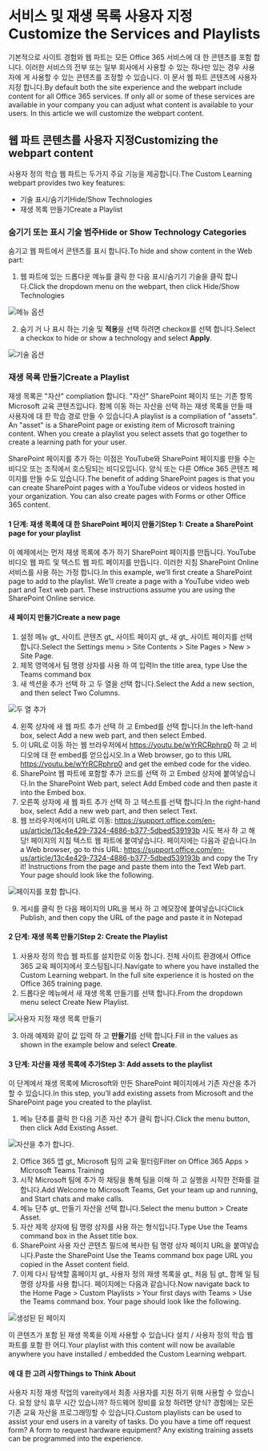 # <a name="customize-the-services-and-playlists"></a><span data-ttu-id="8653c-101">서비스 및 재생 목록 사용자 지정</span><span class="sxs-lookup"><span data-stu-id="8653c-101">Customize the Services and Playlists</span></span>

<span data-ttu-id="8653c-p101">기본적으로 사이트 경험와 웹 파트는 모든 Office 365 서비스에 대 한 콘텐츠를 포함 합니다.  이러한 서비스의 전부 또는 일부 회사에서 사용할 수 있는 하나만 있는 경우 사용자에 게 사용할 수 있는 콘텐츠를 조정할 수 있습니다.  이 문서 웹 파트 콘텐츠에 사용자 지정 합니다.</span><span class="sxs-lookup"><span data-stu-id="8653c-p101">By default both the site experience and the webpart include content for all Office 365 services.  If only all or some of these services are available in your company you can adjust what content is available to your users.  In this article we will customize the webpart content.</span></span>  

## <a name="customizing-the-webpart-content"></a><span data-ttu-id="8653c-105">웹 파트 콘텐츠를 사용자 지정</span><span class="sxs-lookup"><span data-stu-id="8653c-105">Customizing the webpart content</span></span>

<span data-ttu-id="8653c-106">사용자 정의 학습 웹 파트는 두가지 주요 기능을 제공합니다.</span><span class="sxs-lookup"><span data-stu-id="8653c-106">The Custom Learning webpart provides two key features:</span></span>
- <span data-ttu-id="8653c-107">기술 표시/숨기기</span><span class="sxs-lookup"><span data-stu-id="8653c-107">Hide/Show Technologies</span></span>
- <span data-ttu-id="8653c-108">재생 목록 만들기</span><span class="sxs-lookup"><span data-stu-id="8653c-108">Create a Playlist</span></span>

### <a name="hide-or-show-technology-categories"></a><span data-ttu-id="8653c-109">숨기기 또는 표시 기술 범주</span><span class="sxs-lookup"><span data-stu-id="8653c-109">Hide or Show Technology Categories</span></span>

<span data-ttu-id="8653c-110">숨기고 웹 파트에서 콘텐츠를 표시 합니다.</span><span class="sxs-lookup"><span data-stu-id="8653c-110">To hide and show content in the Web part:</span></span> 
1.  <span data-ttu-id="8653c-111">웹 파트에 있는 드롭다운 메뉴를 클릭 한 다음 표시/숨기기 기술을 클릭 합니다.</span><span class="sxs-lookup"><span data-stu-id="8653c-111">Click the dropdown menu on the webpart, then click Hide/Show Technologies</span></span>

![메뉴 옵션](media/clohideshow.png)

2. <span data-ttu-id="8653c-113">숨기 거 나 표시 하는 기술 및 **적용**을 선택 하려면 checkox를 선택 합니다.</span><span class="sxs-lookup"><span data-stu-id="8653c-113">Select a checkox to hide or show a technology and select **Apply**.</span></span>

![기술 옵션](media/clohideshow1.png)

### <a name="create-a-playlist"></a><span data-ttu-id="8653c-115">재생 목록 만들기</span><span class="sxs-lookup"><span data-stu-id="8653c-115">Create a Playlist</span></span>

<span data-ttu-id="8653c-p102">재생 목록은 "자산" compliation 합니다. "자산" SharePoint 페이지 또는 기존 항목 Microsoft 교육 콘텐츠입니다. 함께 이동 하는 자산을 선택 하는 재생 목록을 만들 때 사용자에 대 한 학습 경로 만들 수 있습니다.</span><span class="sxs-lookup"><span data-stu-id="8653c-p102">A playlist is a compliation of "assets". An "asset" is a SharePoint page or existing item of Microsoft training content. When you create a playlist you select assets that go together to create a learning path for your user.</span></span>  

<span data-ttu-id="8653c-p103">SharePoint 페이지를 추가 하는 이점은 YouTube와 SharePoint 페이지를 만들 수는 비디오 또는 조직에서 호스팅되는 비디오입니다. 양식 또는 다른 Office 365 콘텐츠 페이지를 만들 수도 있습니다.</span><span class="sxs-lookup"><span data-stu-id="8653c-p103">The benefit of adding SharePoint pages is that you can create SharePoint pages with a YouTube videos or videos hosted in your organization. You can also create pages with Forms or other Office 365 content.</span></span>  

#### <a name="step-1-create-a-sharepoint-page-for-your-playlist"></a><span data-ttu-id="8653c-121">1 단계: 재생 목록에 대 한 SharePoint 페이지 만들기</span><span class="sxs-lookup"><span data-stu-id="8653c-121">Step 1: Create a SharePoint page for your playlist</span></span>
<span data-ttu-id="8653c-p104">이 예제에서는 먼저 재생 목록에 추가 하기 SharePoint 페이지를 만듭니다. YouTube 비디오 웹 파트 및 텍스트 웹 파트 페이지를 만듭니다.  이러한 지침 SharePoint Online 서비스를 사용 하는 가정 합니다.</span><span class="sxs-lookup"><span data-stu-id="8653c-p104">In this example, we’ll first create a SharePoint page to add to the playlist. We’ll create a page with a YouTube video web part and Text web part.  These instructions assume you are using the SharePoint Online service.</span></span> 

#### <a name="create-a-new-page"></a><span data-ttu-id="8653c-125">새 페이지 만들기</span><span class="sxs-lookup"><span data-stu-id="8653c-125">Create a new page</span></span>
1.  <span data-ttu-id="8653c-126">설정 메뉴 gt_ 사이트 콘텐츠 gt_ 사이트 페이지 gt_ 새 gt_ 사이트 페이지를 선택 합니다.</span><span class="sxs-lookup"><span data-stu-id="8653c-126">Select the Settings menu > Site Contents > Site Pages > New > Site Page.</span></span>
2.  <span data-ttu-id="8653c-127">제목 영역에서 팀 명령 상자를 사용 하 여 입력</span><span class="sxs-lookup"><span data-stu-id="8653c-127">In the title area, type Use the Teams command box</span></span>
3.  <span data-ttu-id="8653c-128">새 섹션을 추가 선택 하 고 두 열을 선택 합니다.</span><span class="sxs-lookup"><span data-stu-id="8653c-128">Select the Add a new section, and then select Two Columns.</span></span>

![두 열 추가](media/clo365addtwocolumn.png)

4.  <span data-ttu-id="8653c-130">왼쪽 상자에 새 웹 파트 추가 선택 하 고 Embed를 선택 합니다.</span><span class="sxs-lookup"><span data-stu-id="8653c-130">In the left-hand box, select Add a new web part, and then select Embed.</span></span> 
5.  <span data-ttu-id="8653c-131">이 URL로 이동 하는 웹 브라우저에서 https://youtu.be/wYrRCRphrp0 하 고 비디오에 대 한 embed를 얻으십시오.</span><span class="sxs-lookup"><span data-stu-id="8653c-131">In a Web browser, go to this URL https://youtu.be/wYrRCRphrp0 and get the embed code for the video.</span></span> 
6.  <span data-ttu-id="8653c-132">SharePoint 웹 파트에 포함할 추가 코드를 선택 하 고 Embed 상자에 붙여넣습니다.</span><span class="sxs-lookup"><span data-stu-id="8653c-132">In the SharePoint Web part, select Add Embed code and then paste it into the Embed box.</span></span> 
7.  <span data-ttu-id="8653c-133">오른쪽 상자에 새 웹 파트 추가 선택 하 고 텍스트를 선택 합니다.</span><span class="sxs-lookup"><span data-stu-id="8653c-133">In the right-hand box, select Add a new web part, and then select Text.</span></span> 
8.  <span data-ttu-id="8653c-p105">웹 브라우저에서이 URL로 이동: https://support.office.com/en-us/article/13c4e429-7324-4886-b377-5dbed539193b 시도 복사 하 고 해당! 페이지의 지침 텍스트 웹 파트에 붙여넣습니다. 페이지에는 다음과 같습니다.</span><span class="sxs-lookup"><span data-stu-id="8653c-p105">In a Web browser, go to this URL: https://support.office.com/en-us/article/13c4e429-7324-4886-b377-5dbed539193b and copy the Try it! Instructions from the page and paste them into the Text Web part. Your page should look like the following.</span></span> 

![페이지를 포함 합니다.](media/clo365teamscommandbox.png)

9.  <span data-ttu-id="8653c-138">게시를 클릭 한 다음 페이지의 URL을 복사 하 고 메모장에 붙여넣습니다</span><span class="sxs-lookup"><span data-stu-id="8653c-138">Click Publish, and then copy the URL of the page and paste it in Notepad</span></span>

#### <a name="step-2-create-the-playlist"></a><span data-ttu-id="8653c-139">2 단계: 재생 목록 만들기</span><span class="sxs-lookup"><span data-stu-id="8653c-139">Step 2: Create the Playlist</span></span>
1.  <span data-ttu-id="8653c-p106">사용자 정의 학습 웹 파트를 설치한로 이동 합니다. 전체 사이트 환경에서 Office 365 교육 페이지에서 호스팅됩니다.</span><span class="sxs-lookup"><span data-stu-id="8653c-p106">Navigate to where you have installed the Custom Learning webpart. In the full site experience it is hosted on the Office 365 training page.</span></span> 
2.  <span data-ttu-id="8653c-142">드롭다운 메뉴에서 새 재생 목록 만들기를 선택 합니다.</span><span class="sxs-lookup"><span data-stu-id="8653c-142">From the dropdown menu select Create New Playlist.</span></span> 

![사용자 지정 재생 목록 만들기](media/clo365createplaylist.png)

3.  <span data-ttu-id="8653c-144">아래 예제와 같이 값 입력 하 고 **만들기**를 선택 합니다.</span><span class="sxs-lookup"><span data-stu-id="8653c-144">Fill in the values as shown in the example below and select **Create**.</span></span> 

#### <a name="step-3-add-assets-to-the-playlist"></a><span data-ttu-id="8653c-145">3 단계: 자산을 재생 목록에 추가</span><span class="sxs-lookup"><span data-stu-id="8653c-145">Step 3: Add assets to the playlist</span></span>
<span data-ttu-id="8653c-146">이 단계에서 재생 목록에 Microsoft와 만든 SharePoint 페이지에서 기존 자산을 추가할 수 있습니다.</span><span class="sxs-lookup"><span data-stu-id="8653c-146">In this step, you’ll add existing assets from Microsoft and the SharePoint page you created to the playlist.</span></span> 

1.  <span data-ttu-id="8653c-147">메뉴 단추를 클릭 한 다음 기존 자산 추가 클릭 합니다.</span><span class="sxs-lookup"><span data-stu-id="8653c-147">Click the menu button, then click Add Existing Asset.</span></span>

![자산을 추가 합니다.](media/clo365addasset.png)

2.  <span data-ttu-id="8653c-149">Office 365 앱 gt_ Microsoft 팀의 교육 필터링</span><span class="sxs-lookup"><span data-stu-id="8653c-149">Filter on Office 365 Apps > Microsoft Teams Training</span></span>
3.  <span data-ttu-id="8653c-150">시작 Microsoft 팀에 추가 하 채팅을 통해 팀을 이해 하 고 실행을 시작한 전화를 걸 합니다.</span><span class="sxs-lookup"><span data-stu-id="8653c-150">Add Welcome to Microsoft Teams, Get your team up and running, and Start chats and make calls.</span></span>
4.  <span data-ttu-id="8653c-151">메뉴 단추 gt_ 만들기 자산을 선택 합니다.</span><span class="sxs-lookup"><span data-stu-id="8653c-151">Select the menu button > Create Asset.</span></span>
5.  <span data-ttu-id="8653c-152">자산 제목 상자에 팀 명령 상자를 사용 하는 형식입니다.</span><span class="sxs-lookup"><span data-stu-id="8653c-152">Type Use the Teams command box in the Asset title box.</span></span> 
6.  <span data-ttu-id="8653c-153">SharePoint 사용 자산 콘텐츠 필드에 복사한 팀 명령 상자 페이지 URL을 붙여넣습니다.</span><span class="sxs-lookup"><span data-stu-id="8653c-153">Paste the SharePoint Use the Teams command box page URL you copied in the Asset content field.</span></span> 
7.  <span data-ttu-id="8653c-p107">이제 다시 탐색할 홈페이지 gt_ 사용자 정의 재생 목록을 gt_ 처음 팀 gt_ 함께 일 팀 명령 상자를 사용 합니다. 페이지에는 다음과 같습니다.</span><span class="sxs-lookup"><span data-stu-id="8653c-p107">Now navigate back to the Home Page > Custom Playlists > Your first days with Teams > Use the Teams command box. Your page should look like the following.</span></span> 

![생성된 된 페이지](media/clo365createplaylist2.png)

<span data-ttu-id="8653c-157">이 콘텐츠가 포함 된 재생 목록을 이제 사용할 수 있습니다 설치 / 사용자 정의 학습 웹 파트를 포함 한 어디.</span><span class="sxs-lookup"><span data-stu-id="8653c-157">Your playlist with this content will now be available anywhere you have installed / embedded the Custom Learning webpart.</span></span> 

#### <a name="things-to-think-about"></a><span data-ttu-id="8653c-158">에 대 한 고려 사항</span><span class="sxs-lookup"><span data-stu-id="8653c-158">Things to Think About</span></span>

<span data-ttu-id="8653c-p108">사용자 지정 재생 작업의 vareity에서 최종 사용자를 지원 하기 위해 사용할 수 있습니다.  요청 양식 휴무 시간 있습니까?  하드웨어 장비를 요청 하려면 양식?  경험에는 모든 기존 교육 자산을 프로그래밍할 수 있습니다.</span><span class="sxs-lookup"><span data-stu-id="8653c-p108">Custom playlists can be used to assist your end users in a vareity of tasks.  Do you have a time off request form?  A form to request hardware equipment?  Any existing training assets can be programmed into the experience.</span></span>  
